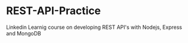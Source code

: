 # REST-API-Practice
Linkedin Learnig course on developing REST API's with Nodejs, Express and MongoDB